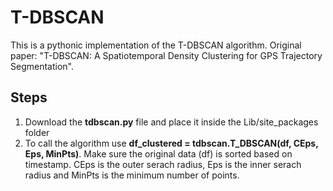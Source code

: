# T-DBSCAN

This is a pythonic implementation of the T-DBSCAN algorithm. Original paper: "T-DBSCAN: A Spatiotemporal Density Clustering for GPS Trajectory Segmentation".


## Steps
1. Download the **tdbscan.py** file and place it inside the Lib/site_packages folder
2. To call the algorithm use **df_clustered = tdbscan.T_DBSCAN(df, CEps, Eps, MinPts)**. Make sure the original data (df) is sorted based on timestamp. CEps is the outer serach radius, Eps is the inner serach radius and MinPts is the minimum number of points. 
